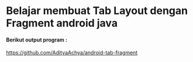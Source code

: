 # Belajar membuat Tab Layout dengan Fragment android java

#### Berikut output program :


https://github.com/AdityaAchya/android-tab-fragment

